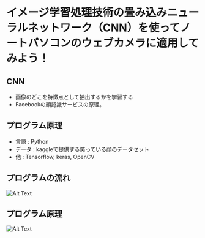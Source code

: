 イメージ学習処理技術の畳み込みニューラルネットワーク（CNN）を使ってノートパソコンのウェブカメラに適用してみよう！
=============

CNN
-------------
- 画像のどこを特徴点として抽出するかを学習する
- Facebookの顔認識サービスの原理。

プログラム原理
-------------
- 言語 : Python
- データ : kaggleで提供する笑っている顔のデータセット
- 他 : Tensorflow, keras, OpenCV

プログラムの流れ
-------------
![Alt Text](https://ifh.cc/g/YlEHX0.jpg)

プログラム原理
-------------
![Alt Text](https://ifh.cc/g/7vaob1.jpg)
